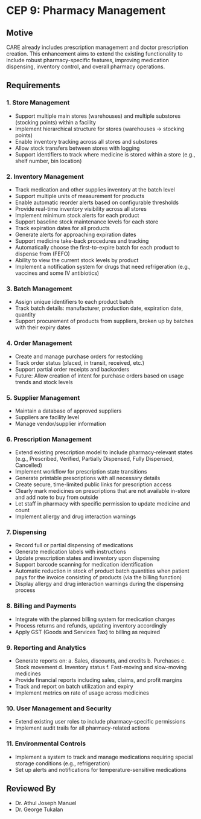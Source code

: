 # CEP 9: Pharmacy Management

## Motive

CARE already includes prescription management and doctor prescription creation. This enhancement aims to extend the existing functionality to include robust pharmacy-specific features, improving medication dispensing, inventory control, and overall pharmacy operations.

## Requirements

### 1. Store Management

- Support multiple main stores (warehouses) and multiple substores (stocking points) within a facility
- Implement hierarchical structure for stores (warehouses -> stocking points)
- Enable inventory tracking across all stores and substores
- Allow stock transfers between stores with logging
- Support identifiers to track where medicine is stored within a store (e.g., shelf number, bin location)

### 2. Inventory Management

- Track medication and other supplies inventory at the batch level
- Support multiple units of measurement for products
- Enable automatic reorder alerts based on configurable thresholds
- Provide real-time inventory visibility across all stores
- Implement minimum stock alerts for each product
- Support baseline stock maintenance levels for each store
- Track expiration dates for all products
- Generate alerts for approaching expiration dates
- Support medicine take-back procedures and tracking
- Automatically choose the first-to-expire batch for each product to dispense from (FEFO)
- Ability to view the current stock levels by product
- Implement a notification system for drugs that need refrigeration (e.g., vaccines and some IV antibiotics)

### 3. Batch Management

- Assign unique identifiers to each product batch
- Track batch details: manufacturer, production date, expiration date, quantity
- Support procurement of products from suppliers, broken up by batches with their expiry dates

### 4. Order Management

- Create and manage purchase orders for restocking
- Track order status (placed, in transit, received, etc.)
- Support partial order receipts and backorders
- Future: Allow creation of intent for purchase orders based on usage trends and stock levels

### 5. Supplier Management

- Maintain a database of approved suppliers
- Suppliers are facility level
- Manage vendor/supplier information

### 6. Prescription Management

- Extend existing prescription model to include pharmacy-relevant states
  (e.g., Prescribed, Verified, Partially Dispensed, Fully Dispensed, Cancelled)
- Implement workflow for prescription state transitions
- Generate printable prescriptions with all necessary details
- Create secure, time-limited public links for prescription access
- Clearly mark medicines on prescriptions that are not available in-store and add note to buy from outside
- Let staff in pharmacy with specific permission to update medicine and count
- Implement allergy and drug interaction warnings

### 7. Dispensing

- Record full or partial dispensing of medications
- Generate medication labels with instructions
- Update prescription states and inventory upon dispensing
- Support barcode scanning for medication identification
- Automatic reduction in stock of product batch quantities when patient pays for the invoice consisting of products (via the billing function)
- Display allergy and drug interaction warnings during the dispensing process

### 8. Billing and Payments

- Integrate with the planned billing system for medication charges
- Process returns and refunds, updating inventory accordingly
- Apply GST (Goods and Services Tax) to billing as required

### 9. Reporting and Analytics

- Generate reports on:
  a. Sales, discounts, and credits
  b. Purchases
  c. Stock movement
  d. Inventory status
  f. Fast-moving and slow-moving medicines
- Provide financial reports including sales, claims, and profit margins
- Track and report on batch utilization and expiry
- Implement metrics on rate of usage across medicines

### 10. User Management and Security

- Extend existing user roles to include pharmacy-specific permissions
- Implement audit trails for all pharmacy-related actions

### 11. Environmental Controls

- Implement a system to track and manage medications requiring special storage conditions (e.g., refrigeration)
- Set up alerts and notifications for temperature-sensitive medications

## Reviewed By

- Dr. Athul Joseph Manuel
- Dr. George Tukalan
